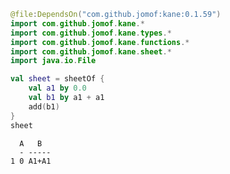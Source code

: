 ```kotlin
@file:DependsOn("com.github.jomof:kane:0.1.59")
import com.github.jomof.kane.*
import com.github.jomof.kane.types.*
import com.github.jomof.kane.functions.*
import com.github.jomof.kane.sheet.*
import java.io.File
```


```kotlin
val sheet = sheetOf {
    val a1 by 0.0
    val b1 by a1 + a1
    add(b1)
}
sheet
```




      A   B   
      - ----- 
    1 0 A1+A1 




```kotlin

```


```kotlin

```
